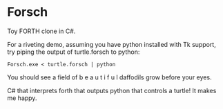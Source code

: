 # Forsch
Toy FORTH clone in C#.

For a riveting demo, assuming you have python installed with Tk support, try piping the output of turtle.forsch to python:

    Forsch.exe < turtle.forsch | python

You should see a field of b e a u t i f u l daffodils grow before your eyes.

C# that interprets forth that outputs python that controls a turtle! It makes me happy.
